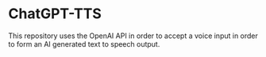 # ChatGPT-TTS
This repository uses the OpenAI API in order to accept a voice input in order to form an AI generated text to speech output.
